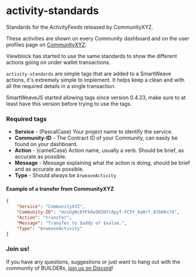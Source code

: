 # activity-standards

Standards for the ActivityFeeds released by CommunityXYZ.

These activities are shown on every Community dashboard and on the user profiles page on [CommunityXYZ](https://community.xyz). 

Viewblock has started to use the same standards to show the different actions going on under wallet transactions.

`activity-standards` are simple tags that are added to a SmartWeave actions, it's extremely simple to implement. It helps keep a clean and with all the required details in a single transaction.

SmartWeaveJS started allowing tags since version 0.4.23, make sure to at least have this version before trying to use the tags.

### Required tags
- **Service** - (PascalCase) Your project name to identify the service.
- **Community-ID** - The Contract ID of your Community, can easily be found on your dashboard.
- **Action** - (camelCase) Action name, usually a verb. Should be brief, as accurate as possible.
- **Message** - Message explaining what the action is doing, should be brief and as accurate as possible.
- **Type** - Should always be `ArweaveActivity`

#### Example of a transfer from CommunityXYZ

```json
{
    "Service": "CommunityXYZ",
    "Community-ID": "mzvUgNc8YFk0w5K5H7c8pyT-FC5Y_ba0r7_8766Kx74",
    "Action": "transfer",
    "Message": "Transfer to $addy of $value.",
    "Type": "ArweaveActivity"
}
```

### Join us!
If you have any questions, suggestions or just want to hang out with the community of BUILDERs, [join us on Discord](https://community.xyz/chat)!


